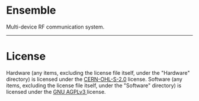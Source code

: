 # Ensemble
Multi-device RF communication system.

---
# License
Hardware (any items, excluding the license file itself, under the "Hardware" directory) is licensed under the [CERN-OHL-S-2.0](https://choosealicense.com/licenses/cern-ohl-s-2.0/) license.
Software (any items, excluding the license file itself, under the "Software" directory) is licensed under the [GNU AGPLv3 ](https://choosealicense.com/licenses/agpl-3.0/) license.
